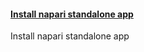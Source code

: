 <h4 id="napari_standalone"><a href="#napari_standalone">Install napari standalone app</a></h4>

Install napari standalone app
